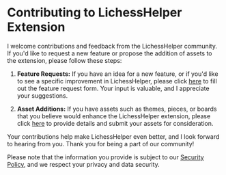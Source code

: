 # Contributing to LichessHelper Extension

I welcome contributions and feedback from the LichessHelper community. If you'd like to request a new feature or propose the addition of assets to the extension, please follow these steps:

1. **Feature Requests:**
   If you have an idea for a new feature, or if you'd like to see a specific improvement in LichessHelper, please click [here](https://docs.google.com/forms/d/e/1FAIpQLSfsaWF8KP6wENVf_mUbIf64Zm3Hn6NZcSyqcuKBQ9QJ1NF4Gg/viewform) to fill out the feature request form. Your input is valuable, and I appreciate your suggestions.

2. **Asset Additions:**
   If you have assets such as themes, pieces, or boards that you believe would enhance the LichessHelper extension, please click [here](https://docs.google.com/forms/d/e/1FAIpQLSfsaWF8KP6wENVf_mUbIf64Zm3Hn6NZcSyqcuKBQ9QJ1NF4Gg/viewform) to provide details and submit your assets for consideration.

Your contributions help make LichessHelper even better, and I look forward to hearing from you. Thank you for being a part of our community!

Please note that the information you provide is subject to our [Security Policy](SECURITY.md), and we respect your privacy and data security.
